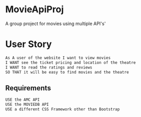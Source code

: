 # MovieApiProj
A group project for movies using multiple API's'

# User Story

```md
As A user of the website I want to view movies
I WANT see the ticket pricing and location of the theatre
I WANT to read the ratings and reviews
SO THAT it will be easy to find movies and the theatre

```

## Requirements
```md
USE the AMC API
USE the MOVIEDB API
USE a different CSS Framework other than Bootstrap

```